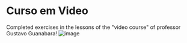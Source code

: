 # Curso em Video 
 Completed exercises in the lessons of the "video course" of professor Gustavo Guanabara!
 ![image](https://user-images.githubusercontent.com/70609409/118871572-11fca880-b8be-11eb-89d7-f2d7b88374f5.png)
